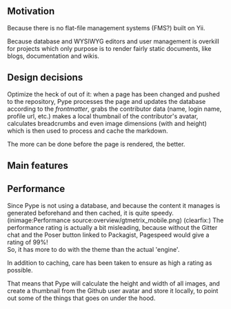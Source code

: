 <!--
Title: Overview
Description: Highlevel overview of Pype
Keywords: pype, overview
-->

## Motivation
Because there is no flat-file management systems (FMS?) built on Yii.

Because database and WYSIWYG editors and user management is overkill for projects which only purpose is to render fairly static documents, like blogs, documentation and wikis.

## Design decisions
Optimize the heck of out of it: when a page has been changed and pushed to the repository, Pype processes the page and updates the database according to the *frontmatter*, grabs the contributor data (name, login name, profile url, etc.) makes a local thumbnail of the contributor's avatar, calculates breadcrumbs and even image dimensions (with and height) which is then used to process and cache the markdown.

The more can be done before the page is rendered, the better.

## Main features


## Performance
Since Pype is not using a database, and because the content it manages is generated beforehand and then cached, it is quite speedy.
(inimage:Performance source:overview/gtmetrix_mobile.png)
(clearfix:)
The performance rating is actually a bit misleading, because without the Gitter chat and the Poser button linked to Packagist, Pagespeed would give a rating of 99%!  
So, it has more to do with the theme than the actual 'engine'.

In addition to caching, care has been taken to ensure as high a rating as possible.

That means that Pype will calculate the height and width of all images, and create a thumbnail from the Github user avatar and store it locally, to point out some of the things that goes on under the hood.
